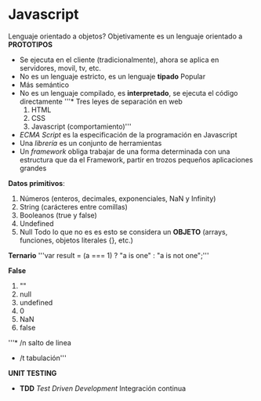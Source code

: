 # Javascript

Lenguaje orientado a objetos? Objetivamente es un lenguaje orientado a **PROTOTIPOS**
* Se ejecuta en el cliente (tradicionalmente), ahora se aplica en servidores, movil, tv, etc.
* No es un lenguaje estricto, es un lenguaje **tipado**
Popular
* Más semántico
* No es un lenguaje compilado, es **interpretado**, se ejecuta el código directamente
'''* Tres leyes de separación en web
    1. HTML
    2. CSS
    3. Javascript (comportamiento)'''
* *ECMA Script* es la especificación de la programación en Javascript
* Una *librería* es un conjunto de herramientas
* Un *framework* obliga trabajar de una forma determinada con una estructura que da el Framework, partir en trozos pequeños aplicaciones grandes

**Datos primitivos**:
1. Números (enteros, decimales, exponenciales, NaN y Infinity)
2. String (carácteres entre comillas)
3. Booleanos (true y false)
4. Undefined
5. Null
Todo lo que no es es esto se considera un **OBJETO** (arrays, funciones, objetos literales {}, etc.)

**Ternario**
'''var result = (a === 1) ? "a is one" : "a is not one";'''

**False**
1. ""
2. null
3. undefined
4. 0
5. NaN
6. false

'''* /n salto de linea
* /t tabulación'''

**UNIT TESTING**
* **TDD** 
*Test Driven Development*
Integración continua



